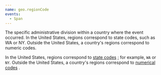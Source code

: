 ```yaml
---
name: geo.regionCode
events:
  - Span
---
```


The specific administrative division within a country where the event occurred. In the United States, regions correspond to state codes, such as WA or NY. Outside the United States, a country's regions correspond to numeric codes.

In the United States, regions correspond to [state codes](http://pe.usps.gov/text/pub28/28apb.htm "Link opens in a new window.") ; for example, `WA` or `NY`. Outside the United States, a country's regions correspond to [numerical codes](http://geolite.maxmind.com/download/geoip/misc/region_codes.csv "Link opens in a new window.") .
